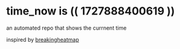 # time_now is (( 1727888400619 ))

an automated repo that shows the currnent time

inspired by [breakingheatmap](https://github.com/breakingheatmap/breakingheatmap)